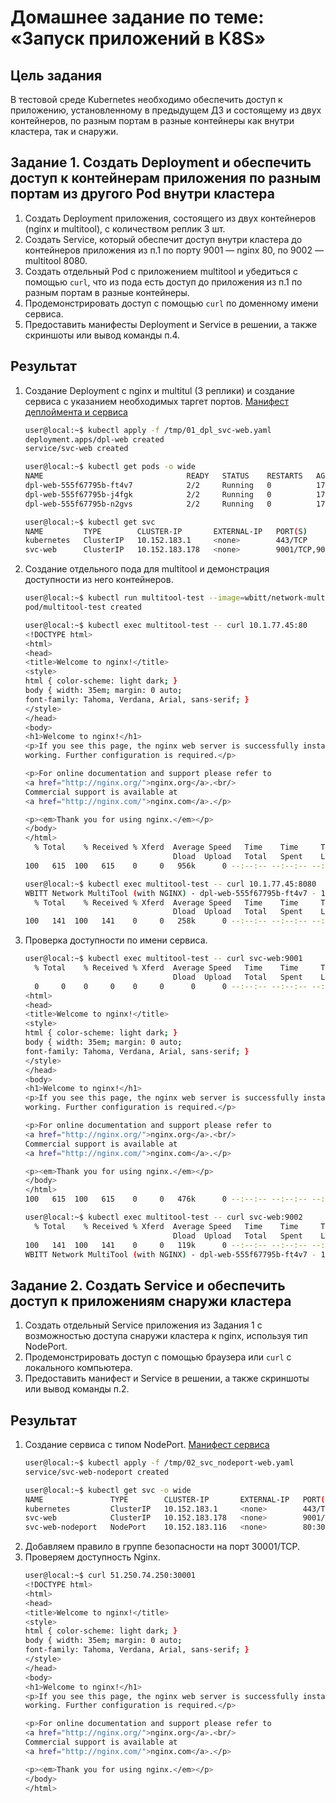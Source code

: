 # Домашнее задание по теме: «Запуск приложений в K8S»

## Цель задания

В тестовой среде Kubernetes необходимо обеспечить доступ к приложению, установленному в предыдущем ДЗ и состоящему из двух контейнеров, по разным портам в разные контейнеры как внутри кластера, так и снаружи.

## Задание 1. Создать Deployment и обеспечить доступ к контейнерам приложения по разным портам из другого Pod внутри кластера

1. Создать Deployment приложения, состоящего из двух контейнеров (nginx и multitool), с количеством реплик 3 шт.
2. Создать Service, который обеспечит доступ внутри кластера до контейнеров приложения из п.1 по порту 9001 — nginx 80, по 9002 — multitool 8080.
3. Создать отдельный Pod с приложением multitool и убедиться с помощью `curl`, что из пода есть доступ до приложения из п.1 по разным портам в разные контейнеры.
4. Продемонстрировать доступ с помощью `curl` по доменному имени сервиса.
5. Предоставить манифесты Deployment и Service в решении, а также скриншоты или вывод команды п.4.

## Результат

1. Создание Deployment с nginx и multitul (3 реплики) и создание сервиса с указанием необходимых таргет портов.
    [Манифест деплоймента и сервиса](./01_dpl_svc-web.yaml)
    ```bash
    user@local:~$ kubectl apply -f /tmp/01_dpl_svc-web.yaml 
    deployment.apps/dpl-web created
    service/svc-web created
    
    user@local:~$ kubectl get pods -o wide
    NAME                                READY   STATUS    RESTARTS   AGE   IP           NODE   NOMINATED NODE   READINESS GATES
    dpl-web-555f67795b-ft4v7            2/2     Running   0          17s   10.1.77.45   k8s    <none>           <none>
    dpl-web-555f67795b-j4fgk            2/2     Running   0          17s   10.1.77.44   k8s    <none>           <none>
    dpl-web-555f67795b-n2gvs            2/2     Running   0          17s   10.1.77.46   k8s    <none>           <none>
    
    user@local:~$ kubectl get svc
    NAME         TYPE        CLUSTER-IP       EXTERNAL-IP   PORT(S)             AGE
    kubernetes   ClusterIP   10.152.183.1     <none>        443/TCP             18d
    svc-web      ClusterIP   10.152.183.178   <none>        9001/TCP,9002/TCP   79s
    ```
2. Создание отдельного пода для multitool и демонстрация доступности из него контейнеров.
    ```bash
    user@local:~$ kubectl run multitool-test --image=wbitt/network-multitool
    pod/multitool-test created
    
    user@local:~$ kubectl exec multitool-test -- curl 10.1.77.45:80
    <!DOCTYPE html>
    <html>
    <head>
    <title>Welcome to nginx!</title>
    <style>
    html { color-scheme: light dark; }
    body { width: 35em; margin: 0 auto;
    font-family: Tahoma, Verdana, Arial, sans-serif; }
    </style>
    </head>
    <body>
    <h1>Welcome to nginx!</h1>
    <p>If you see this page, the nginx web server is successfully installed and
    working. Further configuration is required.</p>
    
    <p>For online documentation and support please refer to
    <a href="http://nginx.org/">nginx.org</a>.<br/>
    Commercial support is available at
    <a href="http://nginx.com/">nginx.com</a>.</p>
    
    <p><em>Thank you for using nginx.</em></p>
    </body>
    </html>
      % Total    % Received % Xferd  Average Speed   Time    Time     Time  Current
                                     Dload  Upload   Total   Spent    Left  Speed
    100   615  100   615    0     0   956k      0 --:--:-- --:--:-- --:--:--  600k

    user@local:~$ kubectl exec multitool-test -- curl 10.1.77.45:8080
    WBITT Network MultiTool (with NGINX) - dpl-web-555f67795b-ft4v7 - 10.1.77.45 - HTTP: 8080 , HTTPS: 443 . (Formerly praqma/network-multitool)
      % Total    % Received % Xferd  Average Speed   Time    Time     Time  Current
                                     Dload  Upload   Total   Spent    Left  Speed
    100   141  100   141    0     0   258k      0 --:--:-- --:--:-- --:--:--  137k
    ```
3. Проверка доступности по имени сервиса.
    ```bash
    user@local:~$ kubectl exec multitool-test -- curl svc-web:9001
      % Total    % Received % Xferd  Average Speed   Time    Time     Time  Current
                                     Dload  Upload   Total   Spent    Left  Speed
      0     0    0     0    0     0      0      0 --:--:-- --:--:-- --:--:--<!DOCTYPE html>
    <html>
    <head>
    <title>Welcome to nginx!</title>
    <style>
    html { color-scheme: light dark; }
    body { width: 35em; margin: 0 auto;
    font-family: Tahoma, Verdana, Arial, sans-serif; }
    </style>
    </head>
    <body>
    <h1>Welcome to nginx!</h1>
    <p>If you see this page, the nginx web server is successfully installed and
    working. Further configuration is required.</p>
    
    <p>For online documentation and support please refer to
    <a href="http://nginx.org/">nginx.org</a>.<br/>
    Commercial support is available at
    <a href="http://nginx.com/">nginx.com</a>.</p>
    
    <p><em>Thank you for using nginx.</em></p>
    </body>
    </html>
    100   615  100   615    0     0   476k      0 --:--:-- --:--:-- --:--:--  600k
    
    user@local:~$ kubectl exec multitool-test -- curl svc-web:9002
      % Total    % Received % Xferd  Average Speed   Time    Time     Time  Current
                                     Dload  Upload   Total   Spent    Left  Speed
    100   141  100   141    0     0   119k      0 --:--:-- --:--:-- --:--:--  137k
    WBITT Network MultiTool (with NGINX) - dpl-web-555f67795b-ft4v7 - 10.1.77.45 - HTTP: 8080 , HTTPS: 443 . (Formerly praqma/network-multitool)
    ```

## Задание 2. Создать Service и обеспечить доступ к приложениям снаружи кластера

1. Создать отдельный Service приложения из Задания 1 с возможностью доступа снаружи кластера к nginx, используя тип NodePort.
2. Продемонстрировать доступ с помощью браузера или `curl` с локального компьютера.
3. Предоставить манифест и Service в решении, а также скриншоты или вывод команды п.2.

## Результат

1. Создание сервиса с типом NodePort.
    [Манифест сервиса](./02_svc_nodeport-web.yaml)
    ```bash
    user@local:~$ kubectl apply -f /tmp/02_svc_nodeport-web.yaml 
    service/svc-web-nodeport created
    
    user@local:~$ kubectl get svc -o wide
    NAME               TYPE        CLUSTER-IP       EXTERNAL-IP   PORT(S)             AGE   SELECTOR
    kubernetes         ClusterIP   10.152.183.1     <none>        443/TCP             18d   <none>
    svc-web            ClusterIP   10.152.183.178   <none>        9001/TCP,9002/TCP   26m   app=web
    svc-web-nodeport   NodePort    10.152.183.116   <none>        80:30001/TCP        19s   app=web
    ```
2. Добавляем правило в группе безопасности на порт 30001/TCP.
3. Проверяем доступность Nginx.
    ```bash
    user@local:~$ curl 51.250.74.250:30001
    <!DOCTYPE html>
    <html>
    <head>
    <title>Welcome to nginx!</title>
    <style>
    html { color-scheme: light dark; }
    body { width: 35em; margin: 0 auto;
    font-family: Tahoma, Verdana, Arial, sans-serif; }
    </style>
    </head>
    <body>
    <h1>Welcome to nginx!</h1>
    <p>If you see this page, the nginx web server is successfully installed and
    working. Further configuration is required.</p>
    
    <p>For online documentation and support please refer to
    <a href="http://nginx.org/">nginx.org</a>.<br/>
    Commercial support is available at
    <a href="http://nginx.com/">nginx.com</a>.</p>
    
    <p><em>Thank you for using nginx.</em></p>
    </body>
    </html>
    ```

